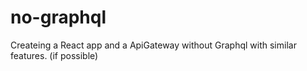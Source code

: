 # no-graphql
Createing a React app and a ApiGateway without Graphql with similar features. (if possible)
